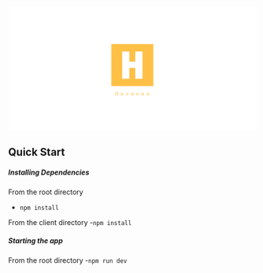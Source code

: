 ![havanas logo](./client/public/images/linkedin_banner_image_2.png)

## Quick Start

##### Installing Dependencies

From the root directory

- `npm install`

From the client directory -`npm install`

##### Starting the app

From the root directory -`npm run dev`
